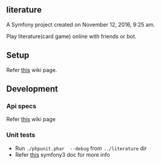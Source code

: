 ## literature

A Symfony project created on November 12, 2016, 9:25 am.

Play literature(card game) online with friends or bot.

## Setup

Refer [this](https://github.com/Raghav-Sao/literature/wiki/Set-up-literature) wiki page.

## Development

### Api specs

Refer [this](https://github.com/Raghav-Sao/literature/wiki/Api-Specs) wiki page

### Unit tests

- Run `./phpunit.phar  --debug` from `../literature` dir
- Refer [this](https://symfony.com/doc/current/testing.html) symfony3 doc for more info
